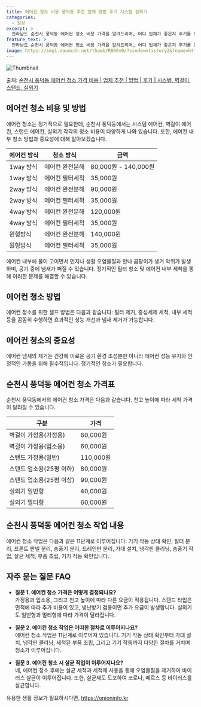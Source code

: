 ```yaml
---
title: 에어컨 청소 비용 풍덕동 추천 업체 방법 후기 시스템 실외기
categories:
  - 일상
excerpt: >
  전라남도 순천시 풍덕동 에어컨 청소 비용 가격을 알려드리며, 어디 업체가 좋은지 후기를 통해 알아보겠습니다. 현재 글에서는 시스템, 벽걸이, 스탠드, 실외기 각각에 대해 청소 비용이 나와 있으니 참고하시면 되겠습니다. 에어컨 분해 청소 방법 보기 👈 클릭셀프 에어컨 청소 방법 보기👈 클릭순천시 풍덕동 에어컨 청소 비용시스템에어컨 방식클리닝방식금액1way 방식에어컨 완전분해80,000원1way 방식에어컨 필터세척35,000원2way 방식에어컨 완전분해90,000원2way 방식에어컨 필터세척35,000원4way 방식에어컨 완전분해120,000원4way 방식에어컨 필터세척35,000원원형방식에어컨 완전분해140,000원원형방식에어컨 필터세척35,000원에어컨 청소 견적 샘플 보기 👈 클릭에어컨 냄새의 원인에어..
feature_text: >
  전라남도 순천시 풍덕동 에어컨 청소 비용 가격을 알려드리며, 어디 업체가 좋은지 후기를 통해 알아보겠습니다. 현재 글에서는 시스템, 벽걸이, 스탠드, 실외기 각각에 대해 청소 비용이 나와 있으니 참고하시면 되겠습니다. 에어컨 분해 청소 방법 보기 👈 클릭셀프 에어컨 청소 방법 보기👈 클릭순천시 풍덕동 에어컨 청소 비용시스템에어컨 방식클리닝방식금액1way 방식에어컨 완전분해80,000원1way 방식에어컨 필터세척35,000원2way 방식에어컨 완전분해90,000원2way 방식에어컨 필터세척35,000원4way 방식에어컨 완전분해120,000원4way 방식에어컨 필터세척35,000원원형방식에어컨 완전분해140,000원원형방식에어컨 필터세척35,000원에어컨 청소 견적 샘플 보기 👈 클릭에어컨 냄새의 원인에어..
image: https://img1.daumcdn.net/thumb/R800x0/?scode=mtistory2&fname=https%3A%2F%2Fblog.kakaocdn.net%2Fdn%2FcYHB3Y%2FbtsHw6j9gGa%2F1xv7YZfigq9P7NTYnkm740%2Fimg.webp
---
```


![Thumbnail](https://img1.daumcdn.net/thumb/R800x0/?scode=mtistory2&fname=https%3A%2F%2Fblog.kakaocdn.net%2Fdn%2FcYHB3Y%2FbtsHw6j9gGa%2F1xv7YZfigq9P7NTYnkm740%2Fimg.webp)

<p>출처: <a href="https://onioninfo.kr/entry/%EC%88%9C%EC%B2%9C%EC%8B%9C-%ED%92%8D%EB%8D%95%EB%8F%99-%EC%97%90%EC%96%B4%EC%BB%A8-%EC%B2%AD%EC%86%8C-%EA%B0%80%EA%B2%A9-%EB%B9%84%EC%9A%A9-%EC%97%85%EC%B2%B4-%EC%B6%94%EC%B2%9C-%EB%B0%A9%EB%B2%95-%ED%9B%84%EA%B8%B0-%EC%8B%9C%EC%8A%A4%ED%85%9C-%EB%B2%BD%EA%B1%B8%EC%9D%B4-%EC%8A%A4%ED%83%A0%EB%93%9C-%EC%8B%A4%EC%99%B8%EA%B8%B0" rel="dofollow">순천시 풍덕동 에어컨 청소 가격 비용 | 업체 추천 | 방법 | 후기 | 시스템, 벽걸이, 스탠드, 실외기</a> </p>

## 에어컨 청소 비용 및 방법

에어컨 청소는 정기적으로 필요한데, 순천시 풍덕동에서는 시스템 에어컨, 벽걸이 에어컨, 스탠드 에어컨, 실외기 각각의 청소 비용이 다양하게
나와 있습니다. 또한, 에어컨 내부 청소 방법과 중요성에 대해 알아보겠습니다.

**에어컨 방식** | **청소 방식** | **금액**  
---|---|---  
1way 방식 | 에어컨 완전분해 | 80,000원 - 140,000원  
1way 방식 | 에어컨 필터세척 | 35,000원  
2way 방식 | 에어컨 완전분해 | 90,000원  
2way 방식 | 에어컨 필터세척 | 35,000원  
4way 방식 | 에어컨 완전분해 | 120,000원  
4way 방식 | 에어컨 필터세척 | 35,000원  
원형방식 | 에어컨 완전분해 | 140,000원  
원형방식 | 에어컨 필터세척 | 35,000원  
  
에어컨 내부에 물이 고이면서 먼지나 생활 오염물질과 만나 곰팡이가 생겨 악취가 발생하며, 공기 중에 냄새가 퍼질 수 있습니다. 정기적인 필터
청소 및 에어컨 내부 세척을 통해 이러한 문제를 해결할 수 있습니다.

## 에어컨 청소 방법

에어컨 청소를 위한 셀프 방법은 다음과 같습니다: 필터 제거, 중성세제 세척, 내부 세척 등을 꼼꼼히 수행하면 효과적인 성능 개선과 냄새
제거가 가능합니다.

## 에어컨 청소의 중요성

에어컨 냄새의 제거는 건강에 이로운 공기 환경 조성뿐만 아니라 에어컨 성능 유지와 안정적인 가동을 위해 필수적입니다. 정기적인 청소가
필요합니다.

## 순천시 풍덕동 에어컨 청소 가격표

순천시 풍덕동에서의 에어컨 청소 가격은 다음과 같습니다. 천고 높이에 따라 세척 가격이 달라질 수 있습니다.

**구분** | **가격**  
---|---  
벽걸이 가정용(가정용) | 60,000원  
벽걸이 가정용(업소용) | 60,000원  
스탠드 가정용(일반) | 110,000원  
스탠드 업소용(25평 이하) | 80,000원  
스탠드 업소용(25평 이상) | 90,000원  
실외기 일반형 | 40,000원  
실외기 멀티형 | 60,000원  
  
## 순천시 풍덕동 에어컨 청소 작업 내용

에어컨 청소 작업은 다음과 같은 11단계로 이루어집니다: 기기 작동 상태 확인, 필터 분리, 프론트 판넬 분리, 송풍기 분리, 드레인판
분리, 가대 설치, 냉각핀 클리닝, 송풍기 작업, 살균 세척, 부품 조립, 기기 작동 확인입니다.

## 자주 묻는 질문 FAQ

  * **질문 1. 에어컨 청소 가격은 어떻게 결정되나요?**  
가정용과 업소용, 그리고 천고 높이에 따라 다른 요금이 적용됩니다. 스탠드 타입은 면적에 따라 추가 비용이 있고, 냉난방기 겸용이면 추가
요금이 발생합니다. 실외기도 일반형과 멀티형에 따라 가격이 달라집니다.

  * **질문 2. 에어컨 청소 작업은 어떠한 절차로 이루어지나요?**  
에어컨 청소 작업은 11단계로 이루어져 있습니다. 기기 작동 상태 확인부터 가대 설치, 냉각핀 클리닝, 세척된 부품 조립, 그리고 기기
작동까지 다양한 절차를 거치며 청소가 이루어집니다.

  * **질문 3. 에어컨 청소 시 살균 작업이 이루어지나요?**  
네, 에어컨 청소 후에는 살균 세척과 세척제 사용을 통해 오염물질을 제거하여 바이러스 살균이 이루어집니다. 또한, 살균제도 도포하여 코로나,
메르스 등 바이러스를 살균합니다.

 

유용한 생활 정보가 필요하시다면, <a href="https://onioninfo.kr" rel="dofollow">https://onioninfo.kr</a>


